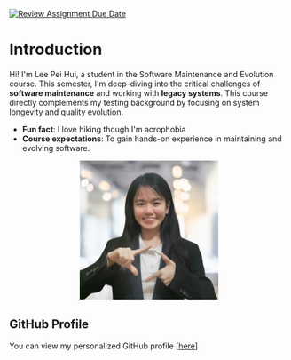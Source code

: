 [![Review Assignment Due Date](https://classroom.github.com/assets/deadline-readme-button-22041afd0340ce965d47ae6ef1cefeee28c7c493a6346c4f15d667ab976d596c.svg)](https://classroom.github.com/a/LQr4ft17)
# Introduction
Hi! I'm Lee Pei Hui, a student in the Software Maintenance and Evolution course. 
This semester, I'm deep-diving into the critical challenges of **software maintenance** and working with **legacy systems**. This course directly complements my testing background by focusing on system longevity and quality evolution.

- **Fun fact**: I love hiking though I'm acrophobia
- **Course expectations**: To gain hands-on experience in maintaining and evolving software.

<p align="center">
    <img src="PeiHuiLee.png" alt="Lee Pei Hui Profile Image" width="250"/>
</p>

## GitHub Profile
You can view my personalized GitHub profile [[here](https://github.com/PeiHui369)]

